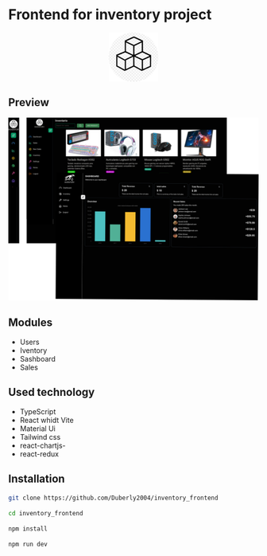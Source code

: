 # Frontend for inventory project

<div style="display: flex; justify-content: center;">
  <img src="public/vite.svg" alt="Logo Vite" style="width: 100px;" />
</div>

## Preview
<img src="public/preview.png"/>

## Modules

- Users
- Iventory
- Sashboard
- Sales

## Used technology

- TypeScript
- React whidt Vite
- Material Ui
- Tailwind css
- react-chartjs-
- react-redux

## Installation
```bash
git clone https://github.com/Duberly2004/inventory_frontend
```
```bash
cd inventory_frontend
```
```bash
npm install 
```
```bash
npm run dev 
```
